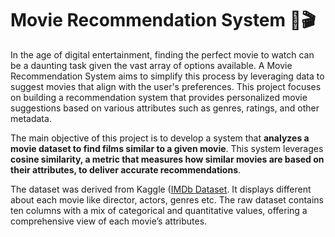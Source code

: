 # Movie Recommendation System 🍿🎬

In the age of digital entertainment, finding the perfect movie to watch can be a daunting task given the vast array of options available. A Movie Recommendation System aims to simplify this process by leveraging data to suggest movies that align with the user's preferences. This project focuses on building a recommendation system that provides personalized movie suggestions based on various attributes such as genres, ratings, and other metadata.

The main objective of this project is to develop a system that **analyzes a movie dataset to find films similar to a given movie**. This system leverages **cosine similarity, a metric that measures how similar movies are based on their attributes, to deliver accurate recommendations**.

The dataset was derived from Kaggle ([IMDb Dataset](https://www.kaggle.com/code/thedevastator/imdb-5000-movies-multiple-genres-dataset](https://www.kaggle.com/datasets/rakkesharv/imdb-5000-movies-multiple-genres-dataset)). It displays different about each movie like director, actors, genres etc. The raw dataset contains ten columns with a mix of categorical and quantitative values, offering a comprehensive view of each movie’s attributes.

